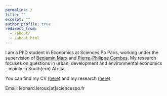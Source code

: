 ```yaml
---
permalink: /
title: ""
excerpt: ""
author_profile: true
redirect_from: 
  - /about/
  - /about.html
---
```


I am a PhD student in Economics at Sciences Po Paris, working under the supervision of [Benjamin Marx](https://sites.google.com/view/bmarx/home) and [Pierre-Philippe Combes](https://sites.google.com/view/pierrephilippecombes/). My research focuses on questions in urban, development and environmental economics - mainly in South(ern) Africa. 

You can find my CV [(here)](https://leonardleroux.github.io/files/Leonard%20le%20Roux.pdf) and my research [(here)](https://leonardleroux.github.io/research/)

Email: leonard.leroux[at]sciencespo.fr
